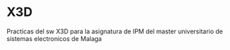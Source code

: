 # X3D
Practicas del sw X3D para la asignatura de IPM del master universitario de sistemas electronicos de Malaga
